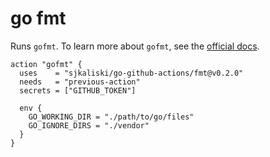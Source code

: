 # go fmt

Runs `gofmt`. To learn more about `gofmt`, see the [official docs](https://golang.org/cmd/gofmt/).

```hcl
action "gofmt" {
  uses    = "sjkaliski/go-github-actions/fmt@v0.2.0"
  needs   = "previous-action"
  secrets = ["GITHUB_TOKEN"]

  env {
    GO_WORKING_DIR = "./path/to/go/files"
    GO_IGNORE_DIRS = "./vendor"
  }
}
```
